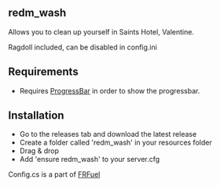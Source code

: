 ## redm_wash
Allows you to clean up yourself in Saints Hotel, Valentine.

Ragdoll included, can be disabled in config.ini

## Requirements
- Requires [ProgressBar](https://github.com/PokeSerGG/RedM-ProgressBar) in order to show the progressbar.

## Installation
* Go to the releases tab and download the latest release
* Create a folder called 'redm_wash' in your resources folder
* Drag & drop
* Add 'ensure redm_wash' to your server.cfg






Config.cs is a part of [FRFuel](https://github.com/thers/FRFuel)
